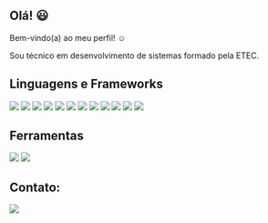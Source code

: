 ## Olá! :smiley:
Bem-vindo(a) ao meu perfil! :relaxed:

Sou técnico em desenvolvimento de sistemas formado pela ETEC.


## Linguagens e Frameworks
<p>
 <img src=https://img.shields.io/badge/C%23-239120?style=for-the-badge&logo=csharp&logoColor=white)/>
 <img src=https://img.shields.io/badge/.NET-512BD4?style=for-the-badge&logo=dotnet&logoColor=white/>
 <img src=https://img.shields.io/badge/C-00599C?style=for-the-badge&logo=c&logoColor=white/>
  <img src=https://img.shields.io/badge/PHP-777BB4?style=for-the-badge&logo=php&logoColor=white/>
  <img src=https://img.shields.io/badge/Laravel-FF2D20?style=for-the-badge&logo=laravel&logoColor=white/>
 <img src=https://img.shields.io/badge/MySQL-005C84?style=for-the-badge&logo=mysql&logoColor=white/>
 <img src=https://img.shields.io/badge/HTML5-E34F26?style=for-the-badge&logo=html5&logoColor=white/>
  <img src=https://img.shields.io/badge/CSS3-1572B6?style=for-the-badge&logo=css3&logoColor=white/>
 <img src=https://img.shields.io/badge/JavaScript-323330?style=for-the-badge&logo=javascript&logoColor=F7DF1E/>
 <img src=https://img.shields.io/badge/Bootstrap-563D7C?style=for-the-badge&logo=bootstrap&logoColor=white/>
 <img src=https://img.shields.io/badge/Ionic-3880FF?style=for-the-badge&logo=ionic&logoColor=white/>
 <img src=https://img.shields.io/badge/React-20232A?style=for-the-badge&logo=react&logoColor=61DAFB/>
 </p>

## Ferramentas
<p>
 <img src=https://img.shields.io/badge/gimp-5C5543?style=for-the-badge&logo=gimp&logoColor=white/>
 <img src=https://img.shields.io/badge/Figma-F24E1E?style=for-the-badge&logo=figma&logoColor=white/>
 

 </p>
 
## Contato:
<p>
  <a href="https://www.linkedin.com/in/lincoln-vinícius/">
     <img src=https://img.shields.io/badge/LinkedIn-0077B5?style=for-the-badge&logo=linkedin&logoColor=white/>
  </a>
</p>

